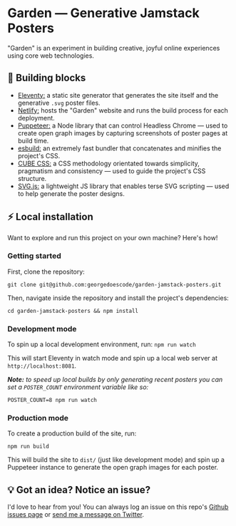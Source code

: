 <img src="https://garden.georgefrancis.dev/og-image.png" alt="">

# Garden — Generative Jamstack Posters

"Garden" is an experiment in building creative, joyful online experiences using core web technologies.


## 🧱 Building blocks 

- [Eleventy:](https://www.11ty.dev/) a static site generator that generates the site itself and the generative `.svg` poster files.
- [Netlify:](https://www.netlify.com/) hosts the "Garden" website and runs the build process for each deployment.
- [Puppeteer:](https://developers.google.com/web/tools/puppeteer) a Node library that can control Headless Chrome — used to create open graph images by capturing screenshots of poster pages at build time.
- [esbuild:](https://esbuild.github.io/) an extremely fast bundler that concatenates and minifies the project's CSS.
- [CUBE CSS:](https://cube.fyi/) a CSS methodology orientated towards simplicity, pragmatism and consistency — used to guide the project's CSS structure.
- [SVG.js:](https://svgjs.dev/docs/3.0/) a lightweight JS library that enables terse SVG scripting — used to help generate the poster designs.


## ⚡️ Local installation

Want to explore and run this project on your own machine? Here's how!


### Getting started

First, clone the repository:

`git clone git@github.com:georgedoescode/garden-jamstack-posters.git`

Then, navigate inside the repository and install the project's dependencies:

`cd garden-jamstack-posters && npm install`


### Development mode

To spin up a local development environment, run: `npm run watch`

This will start Eleventy in watch mode and spin up a local web server at `http://localhost:8081`.

_**Note:** to speed up local builds by only generating recent posters you can set a `POSTER_COUNT` environment variable like so:_

`POSTER_COUNT=8 npm run watch`


### Production mode

To create a production build of the site, run:

`npm run build`

This will build the site to `dist/` (just like development mode) and spin up a Puppeteer instance to generate the open graph images for each poster.


## 💡 Got an idea? Notice an issue?

I'd love to hear from you! You can always log an issue on this repo's [Github issues page](https://github.com/georgedoescode/garden-jamstack-posters/issues) or [send me a message on Twitter](https://twitter.com/georgedoescode).
